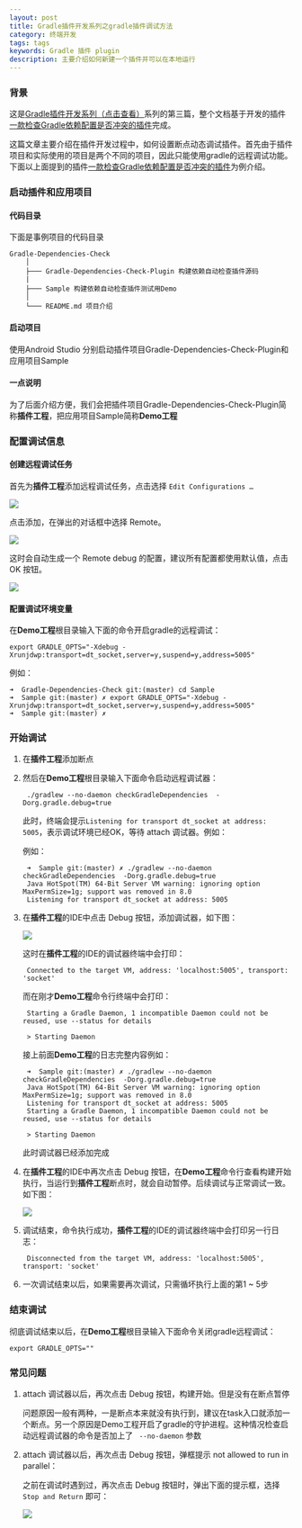 ```yaml
---
layout: post
title: Gradle插件开发系列之gradle插件调试方法
category: 终端开发
tags: tags
keywords: Gradle 插件 plugin
description: 主要介绍如何新建一个插件并可以在本地运行
---
```

### 背景

这是[Gradle插件开发系列（点击查看）](https://blog.bihe0832.com/gradle_plugin_summary.html)系列的第三篇，整个文档基于开发的插件[一款检查Gradle依赖配置是否冲突的插件](https://blog.bihe0832.com/gradle-dependencies-check.html)完成。

这篇文章主要介绍在插件开发过程中，如何设置断点动态调试插件。首先由于插件项目和实际使用的项目是两个不同的项目，因此只能使用gradle的远程调试功能。下面以上面提到的插件[一款检查Gradle依赖配置是否冲突的插件](https://blog.bihe0832.com/gradle-dependencies-check.html)为例介绍。

### 启动插件和应用项目

#### 代码目录

下面是事例项目的代码目录

	Gradle-Dependencies-Check
		│
		├─── Gradle-Dependencies-Check-Plugin 构建依赖自动检查插件源码
		|
		├─── Sample 构建依赖自动检查插件测试用Demo
		│
		└─── README.md 项目介绍

#### 启动项目
	
使用Android Studio 分别启动插件项目Gradle-Dependencies-Check-Plugin和应用项目Sample

#### 一点说明

为了后面介绍方便，我们会把插件项目Gradle-Dependencies-Check-Plugin简称**插件工程**，把应用项目Sample简称**Demo工程**

### 配置调试信息

#### 创建远程调试任务

首先为**插件工程**添加远程调试任务，点击选择 `Edit Configurations …`

![](./../public/images/gradle-plugin-add-configuration.png )

点击添加，在弹出的对话框中选择 Remote。

![](./../public/images/gradle-plugin-add-remote.png )

这时会自动生成一个 Remote debug 的配置，建议所有配置都使用默认值，点击 OK 按钮。

![](./../public/images/gradle-plugin-add-remote-config.png )

#### 配置调试环境变量

在**Demo工程**根目录输入下面的命令开启gradle的远程调试：

	export GRADLE_OPTS="-Xdebug -Xrunjdwp:transport=dt_socket,server=y,suspend=y,address=5005"
	
例如：

	➜  Gradle-Dependencies-Check git:(master) cd Sample
	➜  Sample git:(master) ✗ export GRADLE_OPTS="-Xdebug -Xrunjdwp:transport=dt_socket,server=y,suspend=y,address=5005"
	➜  Sample git:(master) ✗

### 开始调试

1. 在**插件工程**添加断点

2. 然后在**Demo工程**根目录输入下面命令启动远程调试器：

		./gradlew --no-daemon checkGradleDependencies  -Dorg.gradle.debug=true

	此时，终端会提示`Listening for transport dt_socket at address: 5005`，表示调试环境已经OK，等待 attach 调试器。例如：
	
	例如：

		➜  Sample git:(master) ✗ ./gradlew --no-daemon checkGradleDependencies  -Dorg.gradle.debug=true
		Java HotSpot(TM) 64-Bit Server VM warning: ignoring option MaxPermSize=1g; support was removed in 8.0
		Listening for transport dt_socket at address: 5005
		

3. 在**插件工程**的IDE中点击 Debug 按钮，添加调试器，如下图：

	![](./../public/images/gradle-plugin-debug.png )

	这时在**插件工程**的IDE的调试器终端中会打印：

		Connected to the target VM, address: 'localhost:5005', transport: 'socket'
	
	而在刚才**Demo工程**命令行终端中会打印：

		Starting a Gradle Daemon, 1 incompatible Daemon could not be reused, use --status for details

		> Starting Daemon
		
	接上前面**Demo工程**的日志完整内容例如：
	
		➜  Sample git:(master) ✗ ./gradlew --no-daemon checkGradleDependencies  -Dorg.gradle.debug=true
		Java HotSpot(TM) 64-Bit Server VM warning: ignoring option MaxPermSize=1g; support was removed in 8.0
		Listening for transport dt_socket at address: 5005
		Starting a Gradle Daemon, 1 incompatible Daemon could not be reused, use --status for details
		
		> Starting Daemon
		
	此时调试器已经添加完成
	
4. 在**插件工程**的IDE中再次点击 Debug 按钮，在**Demo工程**命令行查看构建开始执行，当运行到**插件工程**断点时，就会自动暂停。后续调试与正常调试一致。如下图：

	![](./../public/images/gradle-plugin-debug-result.png )
	
5. 调试结束，命令执行成功，**插件工程**的IDE的调试器终端中会打印另一行日志：

		Disconnected from the target VM, address: 'localhost:5005', transport: 'socket'

6. 一次调试结束以后，如果需要再次调试，只需循坏执行上面的第1 ~ 5步

### 结束调试

彻底调试结束以后，在**Demo工程**根目录输入下面命令关闭gradle远程调试：

	export GRADLE_OPTS=""

### 常见问题

1. attach 调试器以后，再次点击 Debug 按钮，构建开始。但是没有在断点暂停

	问题原因一般有两种，一是断点本来就没有执行到，建议在task入口就添加一个断点。另一个原因是Demo工程开启了gradle的守护进程。这种情况检查启动远程调试器的命令是否加上了 ` --no-daemon` 参数

2. attach 调试器以后，再次点击 Debug 按钮，弹框提示 not allowed to run in parallel：

	之前在调试时遇到过，再次点击 Debug 按钮时，弹出下面的提示框，选择 `Stop and Return` 即可：
	
	![](./../public/images/gradle-plugin-debug-tips.png )
